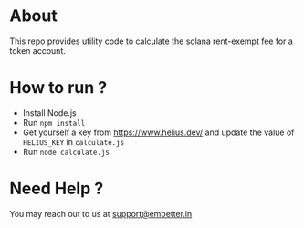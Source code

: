 # About
This repo provides utility code to calculate the solana rent-exempt fee for a token account.

# How to run ?
- Install Node.js
- Run `npm install`
- Get yourself a key from https://www.helius.dev/ and update the value of `HELIUS_KEY` in `calculate.js`
- Run `node calculate.js`

# Need Help ?
You may reach out to us at support@embetter.in